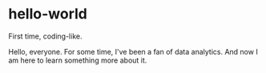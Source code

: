 # hello-world
First time, coding-like.

Hello, everyone. For some time, I've been a fan of data analytics.
And now I am here to learn something more about it.
